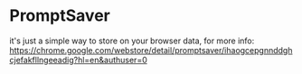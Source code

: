 # PromptSaver
it's just a simple way to store on your browser data,
for more info: https://chrome.google.com/webstore/detail/promptsaver/ihaogcepgnnddghcjefakfllngeeadig?hl=en&authuser=0
